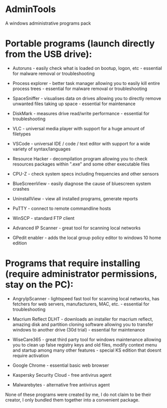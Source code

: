 # AdminTools
A windows administrative programs pack

# Portable programs (launch directly from the USB drive):

- Autoruns - easily check what is loaded on bootup, logon, etc - essential for malware removal or troubleshooting

- Process explorer - better task manager allowing you to easily kill entire process trees - essential for malware removal or troubleshooting

- SpaceSniffer - visualises data on drives allowing you to directly remove unwanted files taking up space - essential for maintenance

- DiskMark - measures drive read/write performance - essential for troubleshooting

- VLC - universal media player with support for a huge amount of filetypes

- VSCode - universal IDE / code / text editor with support for a wide variety of syntax/languages

- Resource Hacker - decompilation program allowing you to check resources packages within ".exe" and some other executable files

- CPU-Z - check system specs including frequencies and other sensors

- BlueScreenView - easily diagnose the cause of bluescreen system crashes

- UninstallView - view all installed programs, generate reports

- PuTTY - connect to remote commandline hosts

- WinSCP - standard FTP client

- Advanced IP Scanner - great tool for scanning local networks

- GPedit enabler - adds the local group policy editor to windows 10 home edition

# Programs that require installing (require administrator permissions, stay on the PC):

- AngryIpScanner - lightspeed fast tool for scanning local networks, has fetchers for web servers, manufacturers, MAC, etc. - essential for troubleshooting

- Macrium Reflect DLHT - downloads an installer for macrium reflect, amazing disk and partition cloning software allowing you to transfer windows to another drive (30d trial) - essential for maintenance

- WiseCare365 - great third party tool for windows maintenance allowing you to clean up false registry keys and old files, modify context menu and startup among many other features - special KS edition that doesnt require activation

- Google Chrome - essential basic web browser

- Kaspersky Security Cloud - free antivirus agent

- Malwarebytes - alternative free antivirus agent

None of these programs were created by me, I do not claim to be their creator, I only bundled them together into a convenient package.
